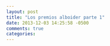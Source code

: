 ```yaml
---
layout: post
title: "Los premios alboider parte 1"
date: 2013-12-03 14:25:58 -0500
comments: true
categories: 
---
```

